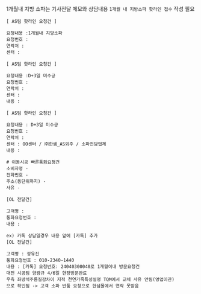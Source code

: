 1개월내 지방 소파는 기사전달 메모와 상담내용 `1개월 내 지방소파 핫라인 접수` 작성 필요

```
[ AS팀 핫라인 요청건 ]

요청내용 :1개월내 지방소파 
요청번호 : 
연락처 :   
센터 :
```

```
[ AS팀 핫라인 요청건 ]

요청내용 :D+3일 미수긍
요청번호 : 
연락처 :   
센터 :
내용 :
```

```
[ AS팀 핫라인 요청건 ] 

요청내용 : D+3일 미수긍 
요청번호 : 
연락처 : 
센터 : OO센터 / ㈜한샘_AS외주 / 소파전담업체 
내용 :
```

```
# 이동시공 빠른통화요청건 
소비자명 - 
전화번호 - 
주소(동단위까지) - 
사유 -
```

```
[OL 전달건]

고객명 : 
통화요청번호 : 
내용 : 
```
```
ex) 카톡 상담일경우 내용 앞에 [카톡] 추가
[OL 전달건]

고객명 : 정유진
통화요청번호 : 010-2340-1440
내용 : [카톡] 요청번호: 24040300040로 1개월이내 방문요청건
대전 시공팀 양광규 4/6일 현장방문완료
우측 좌방석주름질감차이 지적 천연가죽특성설명 TQM에서 교체 사유 안됨(영업이관)
으로 확인됨 -> 고객 소파 반품 요청으로 한샘몰에서 연락 못받음
```